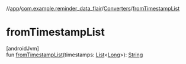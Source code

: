 //[app](../../../index.md)/[com.example.reminder_data_flair](../index.md)/[Converters](index.md)/[fromTimestampList](from-timestamp-list.md)

# fromTimestampList

[androidJvm]\
fun [fromTimestampList](from-timestamp-list.md)(timestamps: [List](https://kotlinlang.org/api/latest/jvm/stdlib/kotlin.collections/-list/index.html)&lt;[Long](https://kotlinlang.org/api/latest/jvm/stdlib/kotlin/-long/index.html)&gt;): [String](https://kotlinlang.org/api/latest/jvm/stdlib/kotlin/-string/index.html)
